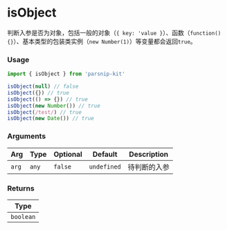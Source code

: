 # isObject
      
判断入参是否为对象，包括一般的对象（`{ key: 'value }`）、函数（`function() {}`）、基本类型的包装类实例（`new Number(1)`）等变量都会返回`true`。

### Usage

```ts
import { isObject } from 'parsnip-kit'

isObject(null) // false
isObject({}) // true
isObject(() => {}) // true
isObject(new Number()) // true
isObject(/test/) // true
isObject(new Date()) // true
```

      
### Arguments
      
| Arg | Type | Optional | Default | Description |
| --- | --- | --- | --- | --- |
| `arg` | `any` | `false` | `undefined` | 待判断的入参  |
      
### Returns

| Type |
| ---  |
| `boolean`  |